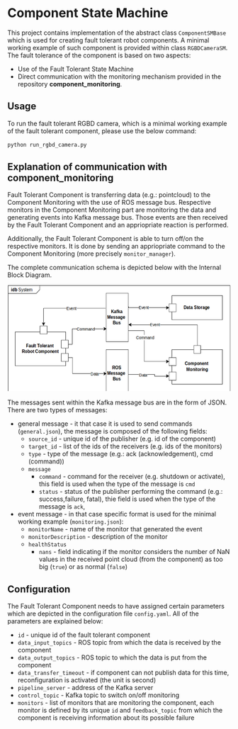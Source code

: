 # Component State Machine

This project contains implementation of the abstract class `ComponentSMBase` which is used for creating fault tolerant robot components. A minimal working example of such component is provided within class `RGBDCameraSM`.
The fault tolerance of the component is based on two aspects:
* Use of the Fault Tolerant State Machine
* Direct communication with the monitoring mechanism provided in the repository **component_monitoring**.

## Usage
To run the fault tolerant RGBD camera, which is a minimal working example of the fault tolerant component, please use the below command:
```python
python run_rgbd_camera.py
```

## Explanation of communication with **component_monitoring**
Fault Tolerant Component is transferring data (e.g.: pointcloud) to the Component Monitoring with the use of ROS message bus. Respective monitors in the Component Monitoring part are monitoring the data and generating events into Kafka message bus. Those events are then received by the Fault Tolerant Component and an appriopriate reaction is performed.

Additionally, the Fault Tolerant Component is able to turn off/on the respective monitors. It is done by sending an appriopriate command to the Component Monitoring (more precisely `monitor_manager`).

The complete communication schema is depicted below with the Internal Block Diagram.

![Pick bottle from table state machine](../docs/figures/commponent_sm_comm.png)

The messages sent within the Kafka message bus are in the form of JSON. There are two types of messages:

* general message - it that case it is used to send commands (`general.json`), the message is composed of the following fields:
  * `source_id` - unique id of the publisher (e.g. id of the component)
  * `target_id` - list of the ids of the receivers (e.g. ids of the monitors)
  * `type` - type of the message (e.g.: ack (acknowledgement), cmd (command))
  * `message`
    * `command` - command for the receiver (e.g. shutdown or activate), this field is used when the type of the message is `cmd`
    * `status` - status of the publisher performing the command (e.g.: success,failure, fatal), thie field is used when the type of the message is `ack`,
* event message - in that case specific format is used for the minimal working example (`monitoring.json`):
  * `monitorName` - name of the monitor that generated the event
  * `monitorDescription` - description of the monitor
  * `healthStatus`
    * `nans` - field indicating if the monitor considers the number of NaN values in the received point cloud (from the component) as too big (`true`) or as normal (`false`)

## Configuration

The Fault Tolerant Component needs to have assigned certain parameters which are depicted in the configuration file `config.yaml`. All of the parameters are explained below:

* `id` - unique id of the fault tolerant component
* `data_input_topics` - ROS topic from which the data is received by the component
* `data_output_topics` - ROS topic to which the data is put from the component
* `data_transfer_timeout` - if component can not publish data for this time, reconfiguration is activated (the unit is second)
* `pipeline_server` - address of the Kafka server
* `control_topic` - Kafka topic to switch on/off monitoring
* `monitors` - list of monitors that are monitoring the component, each monitor is defined by its unique `id` and `feedback_topic` from which the component is receiving information about its possible failure